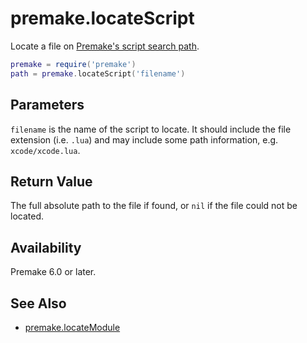 # premake.locateScript

Locate a file on [Premake's script search path](_PREMAKE.PATH.md).

```lua
premake = require('premake')
path = premake.locateScript('filename')
```

## Parameters

`filename` is the name of the script to locate. It should include the file extension (i.e. `.lua`) and may include some path information, e.g. `xcode/xcode.lua`.

## Return Value

The full absolute path to the file if found, or `nil` if the file could not be located.

## Availability

Premake 6.0 or later.

## See Also

- [premake.locateModule](premake.locateModule.md)
